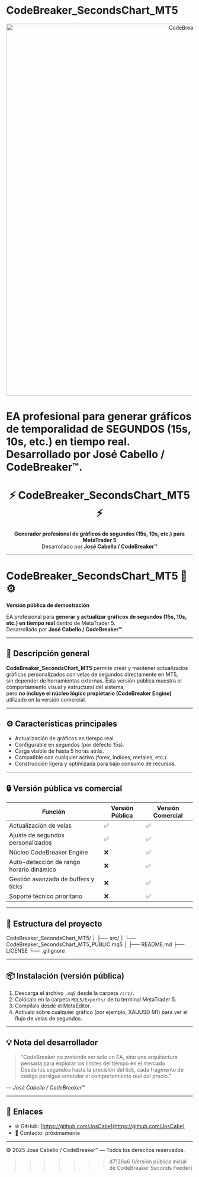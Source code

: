 

# CodeBreaker_SecondsChart_MT5


<p align="center">
  <img src="https://github.com/JosCabe/CodeBreaker_SecondsFeeder/blob/main/CODEBREAKER%20banner111x.png?raw=true" alt="CodeBreaker Banner" width="1000">
</p>


EA profesional para generar gráficos de temporalidad de SEGUNDOS (15s, 10s, etc.) en tiempo real. Desarrollado por José Cabello / CodeBreaker™.
=======


<h1 align="center">⚡ CodeBreaker_SecondsChart_MT5 ⚡</h1>
<p align="center">
  <b>Generador profesional de gráficos de segundos (15s, 10s, etc.) para MetaTrader 5</b><br>
  Desarrollado por <b>José Cabello / CodeBreaker™</b>
</p>

---


# CodeBreaker_SecondsChart_MT5 🧠⚙️  
**Versión pública de demostración**

EA profesional para **generar y actualizar gráficos de segundos (15s, 10s, etc.) en tiempo real** dentro de MetaTrader 5.  
Desarrollado por **José Cabello / CodeBreaker™**.

---

## 🧩 Descripción general

**CodeBreaker_SecondsChart_MT5** permite crear y mantener actualizados gráficos personalizados con velas de segundos directamente en MT5,  
sin depender de herramientas externas. Esta versión pública muestra el comportamiento visual y estructural del sistema,  
pero **no incluye el núcleo lógico propietario (CodeBreaker Engine)** utilizado en la versión comercial.

---

## ⚙️ Características principales

- Actualización de gráficos en tiempo real.  
- Configurable en segundos (por defecto 15s).  
- Carga visible de hasta 5 horas atrás.  
- Compatible con cualquier activo (forex, índices, metales, etc.).  
- Construcción ligera y optimizada para bajo consumo de recursos.

---

## 🔒 Versión pública vs comercial

| Función | Versión Pública | Versión Comercial |
|----------|------------------|------------------|
| Actualización de velas | ✅ | ✅ |
| Ajuste de segundos personalizados | ✅ | ✅ |
| Núcleo CodeBreaker Engine | ❌ | ✅ |
| Auto-detección de rango horario dinámico | ❌ | ✅ |
| Gestión avanzada de buffers y ticks | ❌ | ✅ |
| Soporte técnico prioritario | ❌ | ✅ |

---

## 📁 Estructura del proyecto

CodeBreaker_SecondsChart_MT5/
│
├── src/
│ └── CodeBreaker_SecondsChart_MT5_PUBLIC.mq5
│
├── README.md
├── LICENSE
└── .gitignore

---

## 📦 Instalación (versión pública)

1. Descarga el archivo `.mq5` desde la carpeta `/src/`.
2. Colócalo en la carpeta `MQL5/Experts/` de tu terminal MetaTrader 5.
3. Compílalo desde el MetaEditor.
4. Actívalo sobre cualquier gráfico (por ejemplo, XAUUSD M1) para ver el flujo de velas de segundos.

---

## 💡 Nota del desarrollador

> “CodeBreaker no pretende ser solo un EA, sino una arquitectura pensada para explorar los límites del tiempo en el mercado.  
> Desde los segundos hasta la precisión del tick, cada fragmento de código persigue entender el comportamiento real del precio.”

— *José Cabello / CodeBreaker™*

---

## 🔗 Enlaces

- 🌐 GitHub: [https://github.com/JosCabe](https://github.com/JosCabe)
- 💬 Contacto: próximamente

---

© 2025 José Cabello / CodeBreaker™ — Todos los derechos reservados.
>>>>>>> d7126a6 (Versión pública inicial de CodeBreaker Seconds Feeder)
